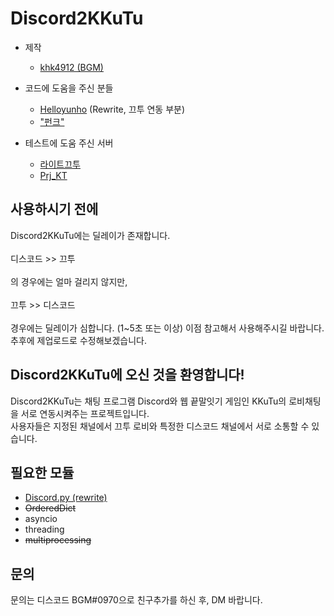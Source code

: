# Discord2KKuTu

- 제작 
    * [khk4912 (BGM)](https://github.com/khk4912) 
- 코드에 도움을 주신 분들
    * [Helloyunho](https://github.com/Helloyunho) (Rewrite, 끄투 연동 부분)
    * ["펀크"](https://github.com/rlacks628628)

- 테스트에 도움 주신 서버  
    * [라이트끄투](http://litekkutu.oa.to:90)
    * [Prj_KT](http://prjkt.zz.am:3141/)

## 사용하시기 전에
Discord2KKuTu에는 딜레이가 존재합니다.
<br>
<br> 
디스코드 >> 끄투
<br><br>
의 경우에는 얼마 걸리지 않지만, 
<br><br>
끄투 >> 디스코드
<br><br>
경우에는 딜레이가 심합니다. (1~5초 또는 이상) 이점 참고해서 사용해주시길 바랍니다. 추후에 제업로드로 수정해보겠습니다.<br>

## Discord2KKuTu에 오신 것을 환영합니다!

Discord2KKuTu는 채팅 프로그램 Discord와 웹 끝말잇기 게임인 KKuTu의 로비채팅을 서로 연동시켜주는 프로젝트입니다.<br>
사용자들은 지정된 채널에서 끄투 로비와 특정한 디스코드 채널에서 서로 소통할 수 있습니다.

## 필요한 모듈 
- [Discord.py (rewrite)](https://github.com/Rapptz/discord.py)
- ~~OrderedDict~~
- asyncio
- threading
- ~~multiprocessing~~



## 문의
문의는 디스코드 BGM#0970으로 친구추가를 하신 후, DM 바랍니다. 


